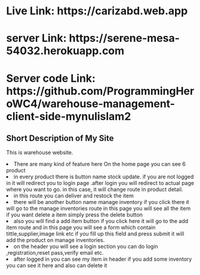 <h1>Live Link: https://carizabd.web.app</h1>
<h1>server Link: https://serene-mesa-54032.herokuapp.com</h1>
<h1>Server code Link: https://github.com/ProgrammingHeroWC4/warehouse-management-client-side-mynulislam2</h1>

<h2>Short Description of My Site</h2>

<p>This is warehouse website.</p>
<li> There are many kind of feature here On the home page you can see 6 product <br/></li>
<li>in every product there is button name  stock update. if you are not logged in it will redirect you to login page .after login you will redirect to actual page where you want to go. in this case, it will change route in product detail. <br/></li>
<li>in this route you can deliver and restock the item  <br/></li>
<li>there will be another button name manage inventory if you click there it will go to the manage inventories route in this page you will see all the item if you want delete a item simply press the delete button <br/></li>
<li>also you will find a add item button if you click here it will go to the add item route and in this page you will see a form which contain tittle,supplier,image link etc if you fill up this field and press submit it will add the product on manage inventories. <br/></li>
<li>on the header you will see a login section you can do login ,registration,reset pass,verify email etc.<br/></li>
<li>after logged in you can see my item in header if you add some inventory you can see it here and also can delete it</li>